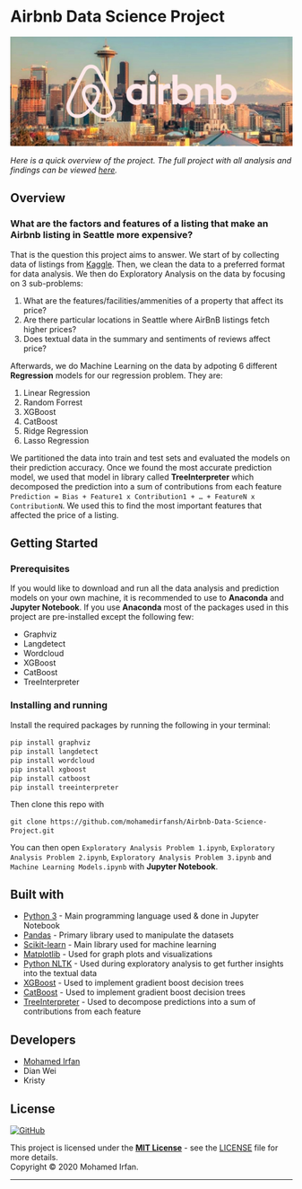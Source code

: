 # Airbnb Data Science Project

![Seattle](seattle.jpg)

*Here is a quick overview of the project. The full project with all analysis and findings can be viewed [here](URL!).*

## Overview
### What are the factors and features of a listing that make an Airbnb listing in Seattle more expensive?  
  
That is the question this project aims to answer. We start of by collecting data of listings from [Kaggle](https://www.kaggle.com/airbnb/seattle). Then, we clean the data to a preferred format for data analysis. We then do Exploratory Analysis on the data by focusing on 3 sub-problems:

1. What are the features/facilities/ammenities of a property that affect its price?
2. Are there particular locations in Seattle where AirBnB listings fetch higher prices?
3. Does textual data in the summary and sentiments of reviews affect price?

Afterwards, we do Machine Learning on the data by adpoting 6 different **Regression** models for our regression problem. They are:

1. Linear Regression
2. Random Forrest
3. XGBoost
4. CatBoost
5. Ridge Regression
6. Lasso Regression

We partitioned the data into train and test sets and evaluated the models on their prediction accuracy. Once we found the most accurate prediction model, we used that model in library called **TreeInterpreter** which decomposed the prediction into a sum of contributions from each feature `Prediction = Bias + Feature1 x Contribution1 + … + FeatureN x ContributionN`. We used this to find the most important features that affected the price of a listing.

## Getting Started

### Prerequisites

If you would like to download and run all the data analysis and prediction models on your own machine, it is recommended to use to **Anaconda** and **Jupyter Notebook**. If you use **Anaconda** most of the packages used in this project are pre-installed except the following few:

+ Graphviz
+ Langdetect
+ Wordcloud
+ XGBoost
+ CatBoost
+ TreeInterpreter

### Installing and running

Install the required packages by running the following in your terminal:

```
pip install graphviz
pip install langdetect
pip install wordcloud
pip install xgboost
pip install catboost
pip install treeinterpreter
```

Then clone this repo with
```
git clone https://github.com/mohamedirfansh/Airbnb-Data-Science-Project.git
```

You can then open `Exploratory Analysis Problem 1.ipynb`, `Exploratory Analysis Problem 2.ipynb`, `Exploratory Analysis Problem 3.ipynb` and `Machine Learning Models.ipynb` with **Jupyter Notebook**.

## Built with

+ [Python 3](http://www.python.org/) - Main programming language used & done in Jupyter Notebook
+ [Pandas](https://pandas.pydata.org/) - Primary library used to manipulate the datasets
+ [Scikit-learn](https://scikit-learn.org/stable/) - Main library used for machine learning
+ [Matplotlib](https://matplotlib.org/) - Used for graph plots and visualizations
+ [Python NLTK](https://www.nltk.org/) - Used during exploratory analysis to get further insights into the textual data
+ [XGBoost](https://xgboost.readthedocs.io/en/latest/) - Used to implement gradient boost decision trees
+ [CatBoost](https://catboost.ai/) - Used to implement gradient boost decision trees
+ [TreeInterpreter](https://pypi.org/project/treeinterpreter/) - Used to decompose predictions into a sum of contributions from each feature

## Developers

+ [Mohamed Irfan](https://github.com/mohamedirfansh)
+ Dian Wei
+ Kristy

## License

[![GitHub](https://img.shields.io/github/license/mohamedirfansh/Airbnb-Data-Science-Project)](https://github.com/mohamedirfansh/Airbnb-Data-Science-Project/blob/master/LICENSE)

This project is licensed under the **[MIT License](http://opensource.org/licenses/mit-license.php)** - see the [LICENSE](https://github.com/mohamedirfansh/Airbnb-Data-Science-Project/blob/master/LICENSE) file for more details.  
Copyright © 2020 Mohamed Irfan.

---
